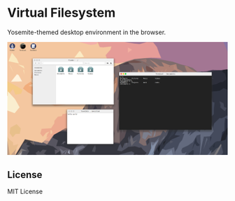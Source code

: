 # Virtual Filesystem

Yosemite-themed desktop environment in the browser.

![screenshot](screenshot.png)


## License

MIT License
